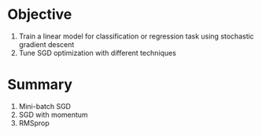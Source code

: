# Objective

1. Train a linear model for classification or regression task using stochastic gradient descent
2. Tune SGD optimization with different techniques

# Summary

1. Mini-batch SGD
2. SGD with momentum
3. RMSprop
